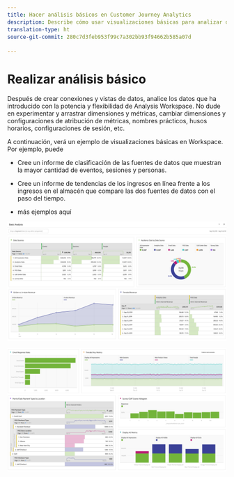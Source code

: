 ```yaml
---
title: Hacer análisis básicos en Customer Journey Analytics
description: Describe cómo usar visualizaciones básicas para analizar datos en Customer Journey Analytics
translation-type: ht
source-git-commit: 280c7d3feb953f99c7a302bb93f94662b585a07d

---
```



# Realizar análisis básico

Después de crear conexiones y vistas de datos, analice los datos que ha introducido con la potencia y flexibilidad de Analysis Workspace. No dude en experimentar y arrastrar dimensiones y métricas, cambiar dimensiones y configuraciones de atribución de métricas, nombres prácticos, husos horarios, configuraciones de sesión, etc.

A continuación, verá un ejemplo de visualizaciones básicas en Workspace. Por ejemplo, puede

* Cree un informe de clasificación de las fuentes de datos que muestran la mayor cantidad de eventos, sesiones y personas.

* Cree un informe de tendencias de los ingresos en línea frente a los ingresos en el almacén que compare las dos fuentes de datos con el paso del tiempo.

* más ejemplos aquí

![](assets/cja-basic-analysis.png)

![](assets/cja-basic-analysis2.png)

